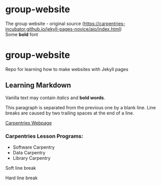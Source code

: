 # group-website
The group website - original source (https://carpentries-incubator.github.io/jekyll-pages-novice/aio/index.html)
<br />
Some **bold** font

# group-website
Repo for learning how to make websites with Jekyll pages

## Learning Markdown

Vanilla text may contain *italics* and **bold words**.

This paragraph is separated from the previous one by a blank line.
Line breaks
are caused by two trailing spaces at the end of a line.

[Carpentries Webpage](https://carpentries.org/)

### Carpentries Lesson Programs:
- Software Carpentry
- Data Carpentry
- Library Carpentry

Soft line
break

Hard line
break

